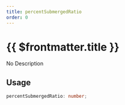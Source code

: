 ```yaml
---
title: percentSubmergedRatio
order: 0
---
```


# {{ $frontmatter.title }}

No Description

## Usage

```ts
percentSubmergedRatio: number;
```
